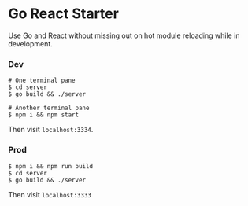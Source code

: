 # Go React Starter

Use Go and React without missing out on hot module reloading while in development.

### Dev
```shell
# One terminal pane
$ cd server
$ go build && ./server

# Another terminal pane
$ npm i && npm start
```

Then visit `localhost:3334`.

### Prod
```
$ npm i && npm run build
$ cd server
$ go build && ./server
```

Then visit `localhost:3333`
